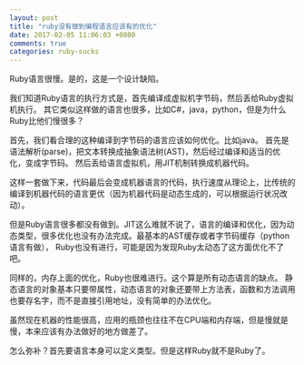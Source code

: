 ```yaml
---
layout: post
title: "ruby没有做到编程语言应该有的优化"
date: 2017-02-05 11:06:03 +0800
comments: true
categories: ruby-sucks
---
```


Ruby语言很慢。是的，这是一个设计缺陷。

我们知道Ruby语言的执行方式是，首先编译成虚拟机字节码，然后丢给Ruby虚拟机执行。
其它类似这样做的语言也很多，比如C#，java，python，但是为什么Ruby比他们慢很多？

首先，我们看合理的这种编译到字节码的语言应该如何优化。比如java。
首先是语法解析(parse)，把文本转换成抽象语法树(AST)，然后经过编译和适当的优化，变成字节码。
然后丢给语言虚拟机，用JIT机制转换成机器代码。

这样一套做下来，代码最后会变成机器语言的代码，执行速度从理论上，比传统的编译到机器代码的语言更优（因为机器代码是动态生成的，可以根据运行状况改动）。

但是Ruby语言很多都没有做到。JIT这么难就不说了，语言的编译和优化，因为动态类型，很多优化也没有办法完成。最基本的AST缓存或者字节码缓存（python语言有做），
Ruby也没有进行，可能是因为发现Ruby太动态了这方面优化不了吧。

同样的，内存上面的优化，Ruby也很难进行。这个算是所有动态语言的缺点。
静态语言的对象基本只要带属性，动态语言的对象还要带上方法表，函数和方法调用也要存名字，而不是直接引用地址，没有简单的办法优化。

虽然现在机器的性能很高，应用的瓶颈也往往不在CPU端和内存端，但是慢就是慢，本来应该有办法做好的地方做差了。

怎么弥补？首先要语言本身可以定义类型。但是这样Ruby就不是Ruby了。


